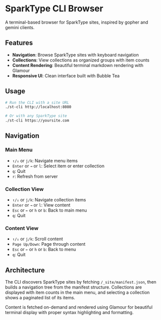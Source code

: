 # SparkType CLI Browser

A terminal-based browser for SparkType sites, inspired by gopher and gemini clients.

## Features

- **Navigation**: Browse SparkType sites with keyboard navigation
- **Collections**: View collections as organized groups with item counts
- **Content Rendering**: Beautiful terminal markdown rendering with Glamour
- **Responsive UI**: Clean interface built with Bubble Tea

## Usage

```bash
# Run the CLI with a site URL
./st-cli http://localhost:8080

# Or with any SparkType site
./st-cli https://yoursite.com
```

## Navigation

### Main Menu
- `↑/↓` or `j/k`: Navigate menu items
- `Enter` or `→` or `l`: Select item or enter collection
- `q`: Quit
- `r`: Refresh from server

### Collection View
- `↑/↓` or `j/k`: Navigate collection items
- `Enter` or `→` or `l`: View content
- `Esc` or `←` or `h` or `b`: Back to main menu
- `q`: Quit

### Content View
- `↑/↓` or `j/k`: Scroll content
- `Page Up/Down`: Page through content
- `Esc` or `←` or `h` or `b`: Back to menu
- `q`: Quit

## Architecture

The CLI discovers SparkType sites by fetching `/_site/manifest.json`, then builds a navigation tree from the manifest structure. Collections are displayed with item counts in the main menu, and selecting a collection shows a paginated list of its items.

Content is fetched on-demand and rendered using Glamour for beautiful terminal display with proper syntax highlighting and formatting.